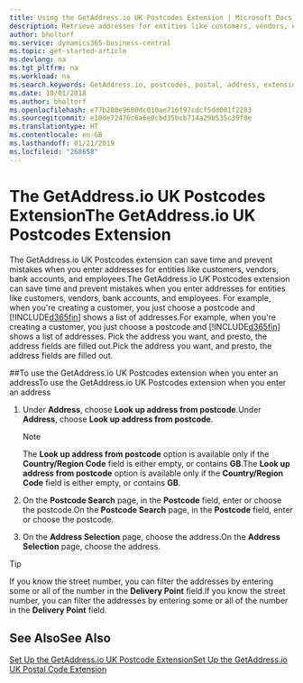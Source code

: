 ```yaml
---
title: Using the GetAddress.io UK Postcodes Extension | Microsoft Docs
description: Retrieve addresses for entities like customers, vendors, employees, and banks in the United Kingdom from the GetAddress.io service.
author: bholtorf
ms.service: dynamics365-business-central
ms.topic: get-started-article
ms.devlang: na
ms.tgt_pltfrm: na
ms.workload: na
ms.search.keywords: GetAddress.io, postcodes, postal, address, extension
ms.date: 10/01/2018
ms.author: bholtorf
ms.openlocfilehash: e77b280e9600dc010ae716f97cdcf5dd001f2283
ms.sourcegitcommit: e10de72476c6a6e0cbd35bcb714a29b535c39f0e
ms.translationtype: HT
ms.contentlocale: en-GB
ms.lasthandoff: 01/21/2019
ms.locfileid: "268658"
---
```

# <a name="the-getaddressio-uk-postcodes-extension"></a><span data-ttu-id="6e667-103">The GetAddress.io UK Postcodes Extension</span><span class="sxs-lookup"><span data-stu-id="6e667-103">The GetAddress.io UK Postcodes Extension</span></span>
<span data-ttu-id="6e667-104">The GetAddress.io UK Postcodes extension can save time and prevent mistakes when you enter addresses for entities like customers, vendors, bank accounts, and employees.</span><span class="sxs-lookup"><span data-stu-id="6e667-104">The GetAddress.io UK Postcodes extension can save time and prevent mistakes when you enter addresses for entities like customers, vendors, bank accounts, and employees.</span></span> <span data-ttu-id="6e667-105">For example, when you're creating a customer, you just choose a postcode and [!INCLUDE[d365fin](../../includes/d365fin_md.md)] shows a list of addresses.</span><span class="sxs-lookup"><span data-stu-id="6e667-105">For example, when you're creating a customer, you just choose a postcode and [!INCLUDE[d365fin](../../includes/d365fin_md.md)] shows a list of addresses.</span></span> <span data-ttu-id="6e667-106">Pick the address you want, and presto, the address fields are filled out.</span><span class="sxs-lookup"><span data-stu-id="6e667-106">Pick the address you want, and presto, the address fields are filled out.</span></span>  

##<a name="to-use-the-getaddressio-uk-postcodes-extension-when-you-enter-an-address"></a><span data-ttu-id="6e667-107">To use the GetAddress.io UK Postcodes extension when you enter an address</span><span class="sxs-lookup"><span data-stu-id="6e667-107">To use the GetAddress.io UK Postcodes extension when you enter an address</span></span>
1. <span data-ttu-id="6e667-108">Under **Address**, choose **Look up address from postcode**.</span><span class="sxs-lookup"><span data-stu-id="6e667-108">Under **Address**, choose **Look up address from postcode**.</span></span>  

    > [!NOTE]  
    >   <span data-ttu-id="6e667-109">The **Look up address from postcode** option is available only if the **Country/Region Code** field is either empty, or contains **GB**.</span><span class="sxs-lookup"><span data-stu-id="6e667-109">The **Look up address from postcode** option is available only if the **Country/Region Code** field is either empty, or contains **GB**.</span></span>
2. <span data-ttu-id="6e667-110">On the **Postcode Search** page, in the **Postcode** field, enter or choose the postcode.</span><span class="sxs-lookup"><span data-stu-id="6e667-110">On the **Postcode Search** page, in the **Postcode** field, enter or choose the postcode.</span></span>  
3. <span data-ttu-id="6e667-111">On the **Address Selection** page, choose the address.</span><span class="sxs-lookup"><span data-stu-id="6e667-111">On the **Address Selection** page, choose the address.</span></span>  

> [!TIP]  
>   <span data-ttu-id="6e667-112">If you know the street number, you can filter the addresses by entering some or all of the number in the **Delivery Point** field.</span><span class="sxs-lookup"><span data-stu-id="6e667-112">If you know the street number, you can filter the addresses by entering some or all of the number in the **Delivery Point** field.</span></span>


## <a name="see-also"></a><span data-ttu-id="6e667-113">See Also</span><span class="sxs-lookup"><span data-stu-id="6e667-113">See Also</span></span>
[<span data-ttu-id="6e667-114">Set Up the GetAddress.io UK Postcode Extension</span><span class="sxs-lookup"><span data-stu-id="6e667-114">Set Up the GetAddress.io UK Postal Code Extension</span></span>](uk-setup-postal-code-service.md)
